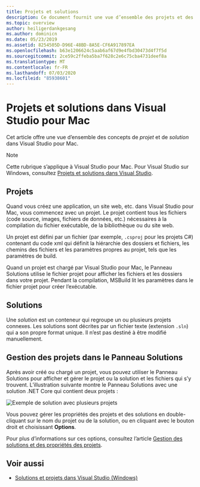 ```yaml
---
title: Projets et solutions
description: Ce document fournit une vue d’ensemble des projets et des solutions dans Visual Studio pour Mac.
ms.topic: overview
author: heiligerdankgesang
ms.author: dominicn
ms.date: 05/23/2019
ms.assetid: 8254505D-D96E-48BD-8A5E-CF6A917897EA
ms.openlocfilehash: b63e1206624c5aab6af67d9e4fbd30473d4f7f5d
ms.sourcegitcommit: 2ce59c2ffeba5ba7f628c2e6c75cba4731deef8a
ms.translationtype: MT
ms.contentlocale: fr-FR
ms.lasthandoff: 07/03/2020
ms.locfileid: "85938601"
---
```

# <a name="projects-and-solutions-in-visual-studio-for-mac"></a>Projets et solutions dans Visual Studio pour Mac

Cet article offre une vue d’ensemble des concepts de *projet* et de *solution* dans Visual Studio pour Mac.

> [!NOTE] 
> Cette rubrique s’applique à Visual Studio pour Mac. Pour Visual Studio sur Windows, consultez [Projets et solutions dans Visual Studio](/visualstudio/ide/solutions-and-projects-in-visual-studio).

## <a name="projects"></a>Projets

Quand vous créez une application, un site web, etc. dans Visual Studio pour Mac, vous commencez avec un projet. Le projet contient tous les fichiers (code source, images, fichiers de données, etc.) nécessaires à la compilation du fichier exécutable, de la bibliothèque ou du site web.

Un projet est défini par un fichier (par exemple, `.csproj` pour les projets C#) contenant du code xml qui définit la hiérarchie des dossiers et fichiers, les chemins des fichiers et les paramètres propres au projet, tels que les paramètres de build.

Quand un projet est chargé par Visual Studio pour Mac, le Panneau Solutions utilise le fichier projet pour afficher les fichiers et les dossiers dans votre projet. Pendant la compilation, MSBuild lit les paramètres dans le fichier projet pour créer l’exécutable.

## <a name="solutions"></a>Solutions

Une *solution* est un conteneur qui regroupe un ou plusieurs projets connexes. Les solutions sont décrites par un fichier texte (extension `.sln`) qui a son propre format unique. Il n’est pas destiné à être modifié manuellement.

## <a name="managing-projects-in-the-solution-pad"></a>Gestion des projets dans le Panneau Solutions

Après avoir créé ou chargé un projet, vous pouvez utiliser le Panneau Solutions pour afficher et gérer le projet ou la solution et les fichiers qui s’y trouvent. L’illustration suivante montre le Panneau Solutions avec une solution .NET Core qui contient deux projets :

![Exemple de solution avec plusieurs projets](media/solution-example.png)

Vous pouvez gérer les propriétés des projets et des solutions en double-cliquant sur le nom du projet ou de la solution, ou en cliquant avec le bouton droit et choisissant **Options**.

Pour plus d’informations sur ces options, consultez l’article [Gestion des solutions et des propriétés des projets](managing-solutions-and-project-properties.md).

## <a name="see-also"></a>Voir aussi

- [Solutions et projets dans Visual Studio (Windows)](/visualstudio/ide/solutions-and-projects-in-visual-studio)
